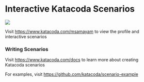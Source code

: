 # Interactive Katacoda Scenarios

[![](http://shields.katacoda.com/katacoda/msamayam/count.svg)](https://www.katacoda.com/msamayam "Get your profile on Katacoda.com")

Visit https://www.katacoda.com/msamayam to view the profile and interactive scenarios

### Writing Scenarios
Visit https://www.katacoda.com/docs to learn more about creating Katacoda scenarios

For examples, visit https://github.com/katacoda/scenario-example
